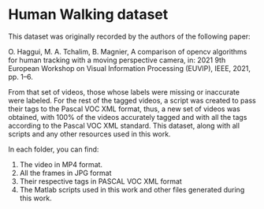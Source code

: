 # Human Walking dataset

This dataset was originally recorded by the authors of the following paper:

O. Haggui, M. A. Tchalim, B. Magnier, A comparison of opencv algorithms for human tracking with a moving perspective camera, in: 2021 9th European Workshop on Visual Information Processing (EUVIP), IEEE, 2021, pp. 1–6.

From that set of videos, those whose labels were missing or inaccurate were labeled. For the rest of the tagged videos, a script was created to pass their tags to the Pascal VOC XML format, thus, a new set of videos was obtained, with 100% of the videos accurately tagged and with all the tags according to the Pascal VOC XML standard. This dataset, along with all scripts and any other resources used in this work.


In each folder, you can find:

1) The video in MP4 format.
2) All the frames in JPG format
3) Their respective tags in PASCAL VOC XML format
4) The Matlab scripts used in this work and other files generated during this work.